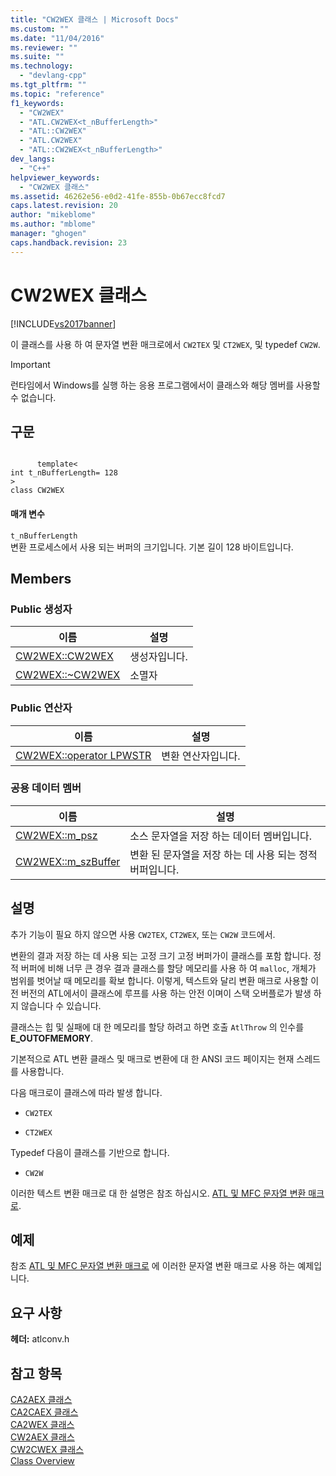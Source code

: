 ```yaml
---
title: "CW2WEX 클래스 | Microsoft Docs"
ms.custom: ""
ms.date: "11/04/2016"
ms.reviewer: ""
ms.suite: ""
ms.technology: 
  - "devlang-cpp"
ms.tgt_pltfrm: ""
ms.topic: "reference"
f1_keywords: 
  - "CW2WEX"
  - "ATL.CW2WEX<t_nBufferLength>"
  - "ATL::CW2WEX"
  - "ATL.CW2WEX"
  - "ATL::CW2WEX<t_nBufferLength>"
dev_langs: 
  - "C++"
helpviewer_keywords: 
  - "CW2WEX 클래스"
ms.assetid: 46262e56-e0d2-41fe-855b-0b67ecc8fcd7
caps.latest.revision: 20
author: "mikeblome"
ms.author: "mblome"
manager: "ghogen"
caps.handback.revision: 23
---
```

# CW2WEX 클래스
[!INCLUDE[vs2017banner](../../assembler/inline/includes/vs2017banner.md)]

이 클래스를 사용 하 여 문자열 변환 매크로에서 `CW2TEX` 및 `CT2WEX`, 및 typedef `CW2W`.  
  
> [!IMPORTANT]
>  런타임에서 Windows를 실행 하는 응용 프로그램에서이 클래스와 해당 멤버를 사용할 수 없습니다.  
  
## 구문  
  
```  
  
      template<  
int t_nBufferLength= 128  
>  
class CW2WEX  
```  
  
#### 매개 변수  
 `t_nBufferLength`  
 변환 프로세스에서 사용 되는 버퍼의 크기입니다.  기본 길이 128 바이트입니다.  
  
## Members  
  
### Public 생성자  
  
|이름|설명|  
|--------|--------|  
|[CW2WEX::CW2WEX](../Topic/CW2WEX::CW2WEX.md)|생성자입니다.|  
|[CW2WEX::~CW2WEX](../Topic/CW2WEX::~CW2WEX.md)|소멸자|  
  
### Public 연산자  
  
|이름|설명|  
|--------|--------|  
|[CW2WEX::operator LPWSTR](../Topic/CW2WEX::operator%20LPWSTR.md)|변환 연산자입니다.|  
  
### 공용 데이터 멤버  
  
|이름|설명|  
|--------|--------|  
|[CW2WEX::m\_psz](../Topic/CW2WEX::m_psz.md)|소스 문자열을 저장 하는 데이터 멤버입니다.|  
|[CW2WEX::m\_szBuffer](../Topic/CW2WEX::m_szBuffer.md)|변환 된 문자열을 저장 하는 데 사용 되는 정적 버퍼입니다.|  
  
## 설명  
 추가 기능이 필요 하지 않으면 사용 `CW2TEX`, `CT2WEX`, 또는 `CW2W` 코드에서.  
  
 변환의 결과 저장 하는 데 사용 되는 고정 크기 고정 버퍼가이 클래스를 포함 합니다.  정적 버퍼에 비해 너무 큰 경우 결과 클래스를 할당 메모리를 사용 하 여 `malloc`, 개체가 범위를 벗어날 때 메모리를 확보 합니다.  이렇게, 텍스트와 달리 변환 매크로 사용할 이전 버전의 ATL에서이 클래스에 루프를 사용 하는 안전 이며이 스택 오버플로가 발생 하지 않습니다 수 있습니다.  
  
 클래스는 힙 및 실패에 대 한 메모리를 할당 하려고 하면 호출 `AtlThrow` 의 인수를  **E\_OUTOFMEMORY**.  
  
 기본적으로 ATL 변환 클래스 및 매크로 변환에 대 한 ANSI 코드 페이지는 현재 스레드를 사용합니다.  
  
 다음 매크로이 클래스에 따라 발생 합니다.  
  
-   `CW2TEX`  
  
-   `CT2WEX`  
  
 Typedef 다음이 클래스를 기반으로 합니다.  
  
-   `CW2W`  
  
 이러한 텍스트 변환 매크로 대 한 설명은 참조 하십시오.  [ATL 및 MFC 문자열 변환 매크로](../Topic/ATL%20and%20MFC%20String%20Conversion%20Macros.md).  
  
## 예제  
 참조  [ATL 및 MFC 문자열 변환 매크로](../Topic/ATL%20and%20MFC%20String%20Conversion%20Macros.md) 에 이러한 문자열 변환 매크로 사용 하는 예제입니다.  
  
## 요구 사항  
 **헤더:** atlconv.h  
  
## 참고 항목  
 [CA2AEX 클래스](../../atl/reference/ca2aex-class.md)   
 [CA2CAEX 클래스](../../atl/reference/ca2caex-class.md)   
 [CA2WEX 클래스](../../atl/reference/ca2wex-class.md)   
 [CW2AEX 클래스](../../atl/reference/cw2aex-class.md)   
 [CW2CWEX 클래스](../../atl/reference/cw2cwex-class.md)   
 [Class Overview](../../atl/atl-class-overview.md)